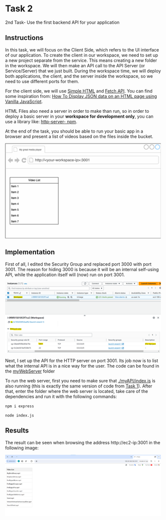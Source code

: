 # Task 2
2nd Task- Use the first backend API for your application

## Instructions
In this task, we will focus on the Client Side, which refers to the UI interface of our application. To create the client in our workspace, we need to set up a new project separate from the service. This means creating a new folder in the workspace. We will then make an API call to the API Server (or Service/Server) that we just built. During the workspace time, we will deploy both applications, the client, and the server inside the workspace, so we need to use different ports for them.

For the client side, we will use [Simple HTML](https://developer.mozilla.org/en-US/docs/Learn/Getting_started_with_the_web/HTML_basics) and [Fetch API](https://developer.mozilla.org/en-US/docs/Web/API/Fetch_API). You can find some inspiration from: [How To Display JSON data on an HTML page using Vanilla JavaScript](https://chrisdevcode.hashnode.dev/how-to-display-json-data-on-an-html-page-using-vanilla-javascript).

HTML Files also need a server in order to make than run, so in order to deploy a basic server in your **workspace for development only**, you can use a library like: [http-server- npm](https://www.npmjs.com/package/http-server).

At the end of the task, you should be able to run your basic app in a browser and
present a list of videos based on the files inside the bucket.

![](img/00%20-%20instruction's%20illustration.png)

## Implementation
First of all, I edited the Security Group and replaced port 3000 with port 3001. The reason for hiding 3000 is because it will be an internal self-using API, while the application itself will (now) run on port 3001.

![](img/01%20-%20the%20edited%20security%20group.png)

Next, I set up the API for the HTTP server on port 3001. Its job now is to list what the internal API is in a nice way for the user. The code can be found in the [myWebServer](./myWebServer/) folder

To run the web server, first you need to make sure that [./myAPI/index.js](./myAPI/index.js) is also running (this is exactly the same version of code from [Task 1](../Task1/)). After that, enter the folder where the web server is located, take care of the dependencies and run it with the following commands:

```
npm i express
```
```
node index.js
```

## Results
The result can be seen when browsing the address http://ec2-ip:3001 in the following image:

![](img/02%20-%20final%20result%20for%20Task%202.png)
